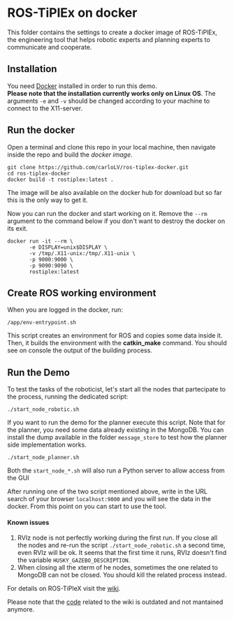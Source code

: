 # ROS-TiPlEx on docker
This folder contains the settings to create a docker image of ROS-TiPlEx,
the engineering tool that helps robotic experts and planning experts to communicate and cooperate.

## Installation
You need [Docker](https://www.docker.com/) installed in order to run this demo.    
**Please note that the installation currently works only on Linux OS**. The arguments  `-e` and `-v` should be changed according to your machine to connect to the X11-server.

## Run the docker
Open a terminal and clone this repo in your local machine, then navigate inside the repo and build the *docker image*.
```
git clone https://github.com/carloLV/ros-tiplex-docker.git
cd ros-tiplex-docker
docker build -t rostiplex:latest .
```
The image will be also available on the docker hub for download but so far this is the only way to get it.

Now you can run the docker and start working on it. Remove the `--rm` argument to the command below if you don't want to destroy the docker on its exit.     

```
docker run -it --rm \
       -e DISPLAY=unix$DISPLAY \
       -v /tmp/.X11-unix:/tmp/.X11-unix \
       -p 9000:9000 \
       -p 9090:9090 \
       rostiplex:latest
```

## Create ROS working environment
When you are logged in the docker, run:
```
/app/env-entrypoint.sh
```
This script creates an environment for ROS and copies some data inside it. Then, it builds the environment with the **catkin_make** command.
You should see on console the output of the building process.

## Run the Demo
To test the tasks of the roboticist, let's start all the nodes that partecipate to the process, running the dedicated script:
```
./start_node_robotic.sh
```
If you want to run the demo for the planner execute this script.
Note that for the planner, you need some data already existing in the MongoDB. You can install the dump available in the folder `message_store` to test
how the planner side implementation works.
```
./start_node_planner.sh
```
Both the `start_node_*.sh` will also run a Python server to allow access from the GUI

After running one of the two script mentioned above, write in the URL search of your browser `localhost:9000` and you will see the data in the docker.
From this point on you can start to use the tool.

#### Known issues
1. RVIz node is not perfectly working during the first run. If you close all the nodes and re-run the script `./start_node_robotic.sh` a second time, even RVIz will be ok.
It seems that the first time it runs, RVIz doesn't find the variable `HUSKY_GAZEBO_DESCRIPTION`.
1. When closing all the xterm of he nodes, sometimes the one related to MongoDB can not be closed. You should kill the related process instead.

For details on ROS-TiPleX visit the [wiki](https://github.com/carloLV/ROS-TiPlEx/wiki). 

Please note that the [code](https://github.com/carloLV/ROS-TiPlEx) related to the wiki is outdated and not mantained anymore.
